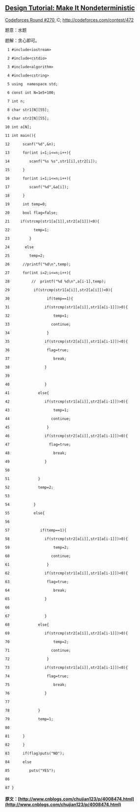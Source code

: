 ##  [ Design Tutorial: Make It Nondeterministic ](http://www.cnblogs.com/chujian123/p/4008474.html)

[ Codeforces Round #270 ](http://codeforces.com/contest/472) :C; [ http://codeforces.com/contest/472 ](http://codeforces.com/contest/472)

题意：水题 

题解：贪心即可。 
    
    
     1 #include<iostream>
     2 #include<cstdio>
     3 #include<algorithm>
     4 #include<cstring>
     5 using  namespace std;
     6 const int N=1e5+100;
     7 int n;
     8 char str1[N][55];
     9 char str2[N][55];
    10 int a[N];
    11 int main(){
    12      scanf("%d",&n);
    13      for(int i=1;i<=n;i++){
    14         scanf("%s %s",str1[i],str2[i]);
    15      }
    16      for(int i=1;i<=n;i++){
    17         scanf("%d",&a[i]);
    18      }
    19      int temp=0;
    20      bool flag=false;
    21     if(strcmp(str1[a[1]],str2[a[1]])<0){
    22           temp=1;
    23         }
    24       else
    25         temp=2;
    26      //printf("%d\n",temp);
    27      for(int i=2;i<=n;i++){
    28          //  printf("%d %d\n",a[i-1],temp);
    29           if(strcmp(str1[a[i]],str2[a[i]])<0){
    30                 if(temp==1){
    31                if(strcmp(str1[a[i]],str1[a[i-1]])>0){
    32                    temp=1;
    33                   continue;
    34                 }
    35                if(strcmp(str2[a[i]],str1[a[i-1]])<0){
    36                 flag=true;
    37                    break;
    38                }
    39 
    40                }
    41             else{
    42                if(strcmp(str1[a[i]],str2[a[i-1]])>0){
    43                    temp=1;
    44                   continue;
    45                 }
    46                if(strcmp(str2[a[i]],str2[a[i-1]])<0){
    47                  flag=true;
    48                    break;
    49                }
    50 
    51             }
    52             temp=2;
    53 
    54           }
    55           else{
    56 
    57              if(temp==1){
    58                if(strcmp(str2[a[i]],str1[a[i-1]])>0){
    59                    temp=2;
    60                   continue;
    61                 }
    62                if(strcmp(str1[a[i]],str1[a[i-1]])<0){
    63                 flag=true;
    64                    break;
    65                }
    66 
    67                }
    68             else{
    69                if(strcmp(str2[a[i]],str2[a[i-1]])>0){
    70                    temp=2;
    71                   continue;
    72                 }
    73                if(strcmp(str1[a[i]],str2[a[i-1]])<0){
    74                 flag=true;
    75                    break;
    76                }
    77 
    78             }
    79             temp=1;
    80 
    81      }
    82      }
    83      if(flag)puts("NO");
    84      else
    85         puts("YES");
    86 
    87 }
#### 原文：[http://www.cnblogs.com/chujian123/p/4008474.html](http://www.cnblogs.com/chujian123/p/4008474.html)